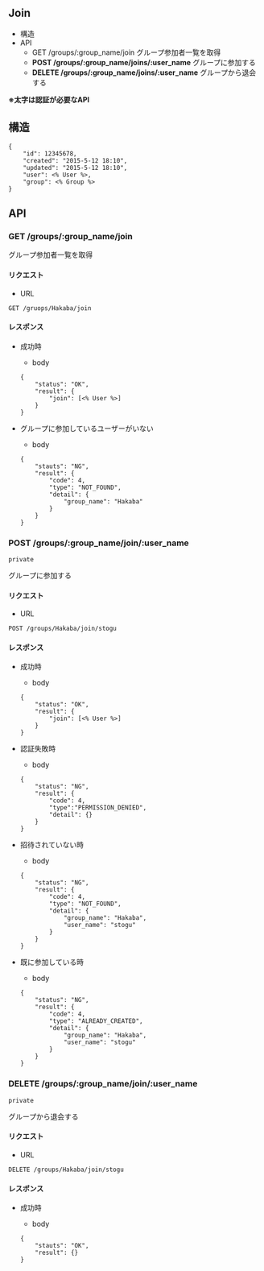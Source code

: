 ## Join

- 構造
- API
	- GET /groups/:group_name/join グループ参加者一覧を取得
	- **POST /groups/:group_name/joins/:user_name** グループに参加する
	- **DELETE /groups/:group_name/joins/:user_name** グループから退会する

**※太字は認証が必要なAPI**

## 構造

```
{
	"id": 12345678,
	"created": "2015-5-12 18:10",
	"updated": "2015-5-12 18:10",
	"user": <% User %>,
	"group": <% Group %>
}
```

## API

### GET /groups/:group_name/join

グループ参加者一覧を取得

#### リクエスト

- URL

```
GET /gruops/Hakaba/join
```

#### レスポンス

- 成功時
	- body
	
	```
	{
		"status": "OK",
		"result": {
			"join": [<% User %>]
		}
	}
	```
	
- グループに参加しているユーザーがいない
	- body
	
	```
	{
		"stauts": "NG",
		"result": {
			"code": 4,
			"type": "NOT_FOUND",
			"detail": {
				"group_name": "Hakaba"
			}
		}
	}
	```
	
### POST /groups/:group_name/join/:user_name

`private`

グループに参加する

#### リクエスト

- URL

```
POST /groups/Hakaba/join/stogu
```

#### レスポンス

- 成功時
	- body
	
	```
	{
		"status": "OK",
		"result": {
			"join": [<% User %>]
		}
	}
	```

- 認証失敗時
	- body
	
	```
	{
		"status": "NG",
		"result": {
			"code": 4,
			"type":"PERMISSION_DENIED",
			"detail": {}
		}
	}
	```

- 招待されていない時
	- body
	
	```
	{
		"status": "NG",
		"result": {
			"code": 4,
			"type": "NOT_FOUND",
			"detail": {
				"group_name": "Hakaba",
				"user_name": "stogu"
			}
		}
	}
	```

- 既に参加している時
	- body
	
	```
	{
		"status": "NG",
		"result": {
			"code": 4,
			"type": "ALREADY_CREATED",
			"detail": {
				"group_name": "Hakaba",
				"user_name": "stogu"
			}
		}
	}
	```

### DELETE /groups/:group_name/join/:user_name

`private`

グループから退会する

#### リクエスト

- URL

```
DELETE /groups/Hakaba/join/stogu
```

#### レスポンス

- 成功時
	- body
	
	```
	{
		"stauts": "OK",
		"result": {}
	}
	```





